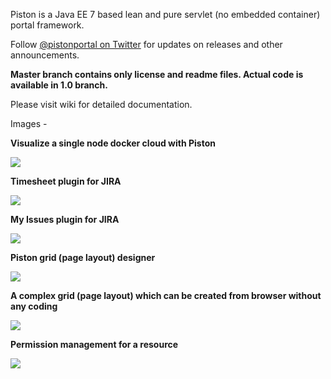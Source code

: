 Piston is a Java EE 7 based lean and pure servlet (no embedded container) portal framework. 

Follow [@pistonportal on Twitter](http://twitter.com/PistonPortal) for updates on releases and other announcements.

<b>Master branch contains only license and readme files. Actual code is available in 1.0 branch.</b>

Please visit wiki for detailed documentation.

Images -
<p>
    <b>Visualize a single node docker cloud with Piston</b>
<p>

<p>    
    <img src="https://github.com/koyadume/piston-master/wiki/images/piston-docker-cloud.png" />
</p>
<p>
    <b>Timesheet plugin for JIRA</b>
<p>

<p>    
    <img src="https://github.com/koyadume/piston-master/wiki/images/timesheet.png" />
</p>
<p>
    <b>My Issues plugin for JIRA</b>
<p>

<p>    
    <img src="https://github.com/koyadume/piston-master/wiki/images/my-issues.png" />
</p>
<p>
    <b>Piston grid (page layout) designer</b>
</p>
<p>
    <img src="http://pistonportal.files.wordpress.com/2014/10/grid-designer.png?w=595" />
</<p>
<p>
    <b>A complex grid (page layout) which can be created from browser without any coding</b>
</p>
<p>
    <img src="http://pistonportal.files.wordpress.com/2014/10/complex-grid.png" />
</p>
<p>
    <b>Permission management for a resource</b>
</p>
<p>
    <img src="http://pistonportal.files.wordpress.com/2014/10/permission-management.png?w=595" />
</p>
